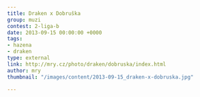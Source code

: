 ```yaml
---
title: Draken x Dobruška
group: muzi
contest: 2-liga-b
date: 2013-09-15 00:00:00 +0000
tags:
- hazena
- draken
type: external
link: http://mry.cz/photo/draken/dobruska/index.html
author: mry
thumbnail: "/images/content/2013-09-15_draken-x-dobruska.jpg"

---
```

